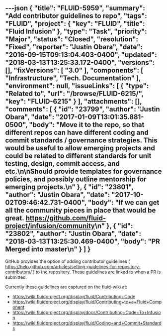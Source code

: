 ---json
{
  "title": "FLUID-5959",
  "summary": "Add contributor guidelines to repo",
  "tags": "FLUID",
  "project": {
    "key": "FLUID",
    "title": "Fluid Infusion"
  },
  "type": "Task",
  "priority": "Major",
  "status": "Closed",
  "resolution": "Fixed",
  "reporter": "Justin Obara",
  "date": "2016-09-15T09:13:04.403-0400",
  "updated": "2018-03-13T13:25:33.172-0400",
  "versions": [],
  "fixVersions": [
    "3.0"
  ],
  "components": [
    "Infrastructure",
    "Tech. Documentation"
  ],
  "environment": null,
  "issueLinks": [
    {
      "type": "Related to",
      "url": "/browse/FLUID-6215/",
      "key": "FLUID-6215"
    }
  ],
  "attachments": [],
  "comments": [
    {
      "id": "23799",
      "author": "Justin Obara",
      "date": "2017-01-09T13:01:35.881-0500",
      "body": "Move it to the repo, so that different repos can have different coding and commit standards / governance strategies. This would be useful to allow emerging projects and could be related to different standards for unit testing, design, commit access, and etc.\n\nShould provide templates for governance policies, and possibly outline mentorship for emerging projects.\n"
    },
    {
      "id": "23801",
      "author": "Justin Obara",
      "date": "2017-10-02T09:46:42.731-0400",
      "body": "If we can get all the community pieces in place that would be great. <https://github.com/fluid-project/infusion/community>\n"
    },
    {
      "id": "23802",
      "author": "Justin Obara",
      "date": "2018-03-13T13:25:30.469-0400",
      "body": "PR Merged into master\n"
    }
  ]
}
---
GitHub provides the option of adding contributor guidelines ( <https://help.github.com/articles/setting-guidelines-for-repository-contributors/> ) to the repository. These guidelines are linked to when a PR is submitted.

Currently these guidelines are captured on the fluid-wiki at:

* <https://wiki.fluidproject.org/display/fluid/Contributing+Code>
* <https://wiki.fluidproject.org/display/fluid/Contributing+to+a+Fluid+Component>
* <https://wiki.fluidproject.org/display/docs/Contributing+Code+To+Infusion>
* <https://wiki.fluidproject.org/display/fluid/Coding+and+Commit+Standards>

        